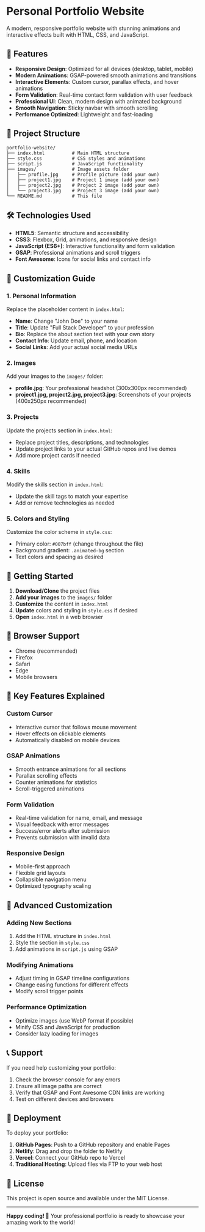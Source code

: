 # Personal Portfolio Website

A modern, responsive portfolio website with stunning animations and interactive effects built with HTML, CSS, and JavaScript.

## 🚀 Features

- **Responsive Design**: Optimized for all devices (desktop, tablet, mobile)
- **Modern Animations**: GSAP-powered smooth animations and transitions
- **Interactive Elements**: Custom cursor, parallax effects, and hover animations
- **Form Validation**: Real-time contact form validation with user feedback
- **Professional UI**: Clean, modern design with animated background
- **Smooth Navigation**: Sticky navbar with smooth scrolling
- **Performance Optimized**: Lightweight and fast-loading

## 📁 Project Structure

```
portfolio-website/
├── index.html          # Main HTML structure
├── style.css           # CSS styles and animations
├── script.js           # JavaScript functionality
├── images/             # Image assets folder
│   ├── profile.jpg     # Profile picture (add your own)
│   ├── project1.jpg    # Project 1 image (add your own)
│   ├── project2.jpg    # Project 2 image (add your own)
│   └── project3.jpg    # Project 3 image (add your own)
└── README.md           # This file
```

## 🛠️ Technologies Used

- **HTML5**: Semantic structure and accessibility
- **CSS3**: Flexbox, Grid, animations, and responsive design
- **JavaScript (ES6+)**: Interactive functionality and form validation
- **GSAP**: Professional animations and scroll triggers
- **Font Awesome**: Icons for social links and contact info

## 🎨 Customization Guide

### 1. Personal Information
Replace the placeholder content in `index.html`:

- **Name**: Change "John Doe" to your name
- **Title**: Update "Full Stack Developer" to your profession
- **Bio**: Replace the about section text with your own story
- **Contact Info**: Update email, phone, and location
- **Social Links**: Add your actual social media URLs

### 2. Images
Add your images to the `images/` folder:

- **profile.jpg**: Your professional headshot (300x300px recommended)
- **project1.jpg, project2.jpg, project3.jpg**: Screenshots of your projects (400x250px recommended)

### 3. Projects
Update the projects section in `index.html`:

- Replace project titles, descriptions, and technologies
- Update project links to your actual GitHub repos and live demos
- Add more project cards if needed

### 4. Skills
Modify the skills section in `index.html`:

- Update the skill tags to match your expertise
- Add or remove technologies as needed

### 5. Colors and Styling
Customize the color scheme in `style.css`:

- Primary color: `#007bff` (change throughout the file)
- Background gradient: `.animated-bg` section
- Text colors and spacing as desired

## 🚀 Getting Started

1. **Download/Clone** the project files
2. **Add your images** to the `images/` folder
3. **Customize** the content in `index.html`
4. **Update** colors and styling in `style.css` if desired
5. **Open** `index.html` in a web browser

## 📱 Browser Support

- Chrome (recommended)
- Firefox
- Safari
- Edge
- Mobile browsers

## 🎯 Key Features Explained

### Custom Cursor
- Interactive cursor that follows mouse movement
- Hover effects on clickable elements
- Automatically disabled on mobile devices

### GSAP Animations
- Smooth entrance animations for all sections
- Parallax scrolling effects
- Counter animations for statistics
- Scroll-triggered animations

### Form Validation
- Real-time validation for name, email, and message
- Visual feedback with error messages
- Success/error alerts after submission
- Prevents submission with invalid data

### Responsive Design
- Mobile-first approach
- Flexible grid layouts
- Collapsible navigation menu
- Optimized typography scaling

## 🔧 Advanced Customization

### Adding New Sections
1. Add the HTML structure in `index.html`
2. Style the section in `style.css`
3. Add animations in `script.js` using GSAP

### Modifying Animations
- Adjust timing in GSAP timeline configurations
- Change easing functions for different effects
- Modify scroll trigger points

### Performance Optimization
- Optimize images (use WebP format if possible)
- Minify CSS and JavaScript for production
- Consider lazy loading for images

## 📞 Support

If you need help customizing your portfolio:

1. Check the browser console for any errors
2. Ensure all image paths are correct
3. Verify that GSAP and Font Awesome CDN links are working
4. Test on different devices and browsers

## 🎉 Deployment

To deploy your portfolio:

1. **GitHub Pages**: Push to a GitHub repository and enable Pages
2. **Netlify**: Drag and drop the folder to Netlify
3. **Vercel**: Connect your GitHub repo to Vercel
4. **Traditional Hosting**: Upload files via FTP to your web host

## 📝 License

This project is open source and available under the MIT License.

---

**Happy coding! 🚀** Your professional portfolio is ready to showcase your amazing work to the world!
